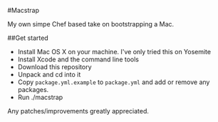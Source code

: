 #Macstrap

My own simpe Chef based take on bootstrapping a Mac.

##Get started

- Install Mac OS X on your machine. I've only tried this on Yosemite
- Install Xcode and the command line tools
- Download this repository 
- Unpack and cd into it
- Copy `package.yml.example` to `package.yml` and add or remove any packages.
- Run ./macstrap

Any patches/improvements greatly appreciated.